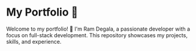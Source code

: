 # My Portfolio 🚀

Welcome to my portfolio! 👋 I'm Ram Degala, a passionate developer with a focus on full-stack development. This repository showcases my projects, skills, and experience.
